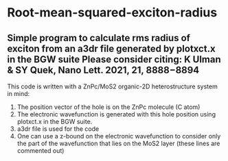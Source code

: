 # Root-mean-squared-exciton-radius
Simple program to calculate rms radius of exciton from  an a3dr file generated by plotxct.x in the BGW suite
Please consider citing: K Ulman & SY Quek, Nano Lett. 2021, 21, 8888−8894 
-----------------------------------------------------------------------------------------------------------------

This code is written with a ZnPc/MoS2 organic-2D heterostructure system in mind:
 1. The position vector of the hole is on the ZnPc molecule (C atom)
 2. The electronic wavefunction is generated with this hole position using plotxct.x in the BGW suite.
 3. a3dr file is used for the code 
 4. One can use a z-bound on the electronic wavefunction to consider only the part of the wavefunction that lies 
    on the MoS2 layer (these lines are commented out)
